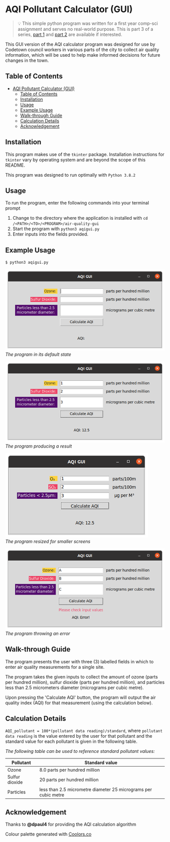 # AQI Pollutant Calculator (GUI)

> 💡 This simple python program was written for a first year comp-sci assignment and serves no real-world purpose. This is part 3 of a series, [part 1](https://github.com/miclgael/air-quality) and [part 2](https://github.com/miclgael/air-quality-fs) are available if interested.

This GUI version of the AQI calculator program was designed for use by Codetown council workers in various parts of the city to collect air quality information, which will be used to help make informed decisions for future changes in the town.

## Table of Contents

- [AQI Pollutant Calculator (GUI)](#aqi-pollutant-calculator-gui)
  - [Table of Contents](#table-of-contents)
  - [Installation](#installation)
  - [Usage](#usage)
  - [Example Usage](#example-usage)
  - [Walk-through Guide](#walk-through-guide)
  - [Calculation Details](#calculation-details)
  - [Acknowledgement](#acknowledgement)

## Installation

This program makes use of the `tkinter` package. Installation instructions for `tkinter` vary by operating system and are beyond the scope of this README. 

This program was designed to run optimally with `Python 3.8.2`

## Usage

To run the program, enter the following commands into your terminal prompt

1. Change to the directory where the application is installed with `cd /<PATH>/<TO>/<PROGRAM>/air-quality-gui`
2. Start the program with `python3 aqigui.py` 
3. Enter inputs into the fields provided. 

## Example Usage

```bash
$ python3 aqigui.py
```

![](images/AQIGUI_state0.png) <br>_The program in its default state_

![](images/AQIGUI_state1.png) <br>_The program producing a result_

![](images/AQIGUI_state2.png) <br>_The program resized for smaller screens_

![](images/AQIGUI_state_err.png) <br>_The program throwing an error_

## Walk-through Guide

The program presents the user with three (3) labelled fields in which to enter air quality measurements for a single site.

The program takes the given inputs to collect the amount of ozone (parts per hundred million), sulfur dioxide (parts per hundred million), and particles less than 2.5 micrometers diameter (micrograms per cubic metre).

Upon pressing the 'Calculate AQI' button, the program will output the air quality index (AQI) for that measurement (using the calculation below).

## Calculation Details

`AQI_pollutant = 100*(pollutant data reading)/standard`, where `pollutant data reading` is the value entered by the user for that pollutant and the standard value for each pollutant is given in the following table.

_The following table can be used to reference standard pollutant values:_

| Pollutant      | Standard value                                                  |
| -------------- | --------------------------------------------------------------- |
| Ozone          | 8.0 parts per hundred million                                   |
| Sulfur dioxide | 20 parts per hundred million                                    |
| Particles      | less than 2.5 micrometre diameter 25 micrograms per cubic metre |

## Acknowledgement

Thanks to **@dpaul4** for providing the AQI calculation algorithm

Colour palette generated with [Coolors.co](https://coolors.co/540d6e-ee4266-ffd23f-f3fcf0-1f271b)

